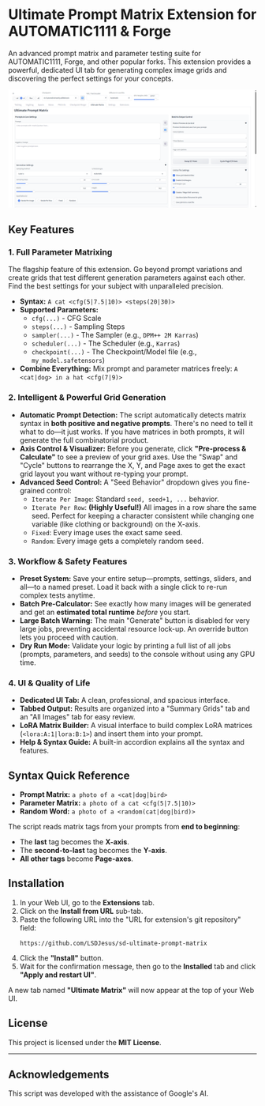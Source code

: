 # Ultimate Prompt Matrix Extension for AUTOMATIC1111 & Forge

An advanced prompt matrix and parameter testing suite for AUTOMATIC1111, Forge, and other popular forks. This extension provides a powerful, dedicated UI tab for generating complex image grids and discovering the perfect settings for your concepts.

![UI Mockup](uimockup.png)

## Key Features

### 1. Full Parameter Matrixing
The flagship feature of this extension. Go beyond prompt variations and create grids that test different generation parameters against each other. Find the best settings for your subject with unparalleled precision.

- **Syntax:** `A cat <cfg(5|7.5|10)> <steps(20|30)>`
- **Supported Parameters:**
    - `cfg(...)` - CFG Scale
    - `steps(...)` - Sampling Steps
    - `sampler(...)` - The Sampler (e.g., `DPM++ 2M Karras`)
    - `scheduler(...)` - The Scheduler (e.g., `Karras`)
    - `checkpoint(...)` - The Checkpoint/Model file (e.g., `my_model.safetensors`)
- **Combine Everything:** Mix prompt and parameter matrices freely: `A <cat|dog> in a hat <cfg(7|9)>`

### 2. Intelligent & Powerful Grid Generation
- **Automatic Prompt Detection:** The script automatically detects matrix syntax in **both positive and negative prompts**. There's no need to tell it what to do—it just works. If you have matrices in both prompts, it will generate the full combinatorial product.
- **Axis Control & Visualizer:** Before you generate, click **"Pre-process & Calculate"** to see a preview of your grid axes. Use the "Swap" and "Cycle" buttons to rearrange the X, Y, and Page axes to get the exact grid layout you want without re-typing your prompt.
- **Advanced Seed Control:** A "Seed Behavior" dropdown gives you fine-grained control:
    - `Iterate Per Image`: Standard `seed, seed+1, ...` behavior.
    - `Iterate Per Row`: **(Highly Useful!)** All images in a row share the same seed. Perfect for keeping a character consistent while changing one variable (like clothing or background) on the X-axis.
    - `Fixed`: Every image uses the exact same seed.
    - `Random`: Every image gets a completely random seed.

### 3. Workflow & Safety Features
- **Preset System:** Save your entire setup—prompts, settings, sliders, and all—to a named preset. Load it back with a single click to re-run complex tests anytime.
- **Batch Pre-Calculator:** See exactly how many images will be generated and get an **estimated total runtime** *before* you start.
- **Large Batch Warning:** The main "Generate" button is disabled for very large jobs, preventing accidental resource lock-up. An override button lets you proceed with caution.
- **Dry Run Mode:** Validate your logic by printing a full list of all jobs (prompts, parameters, and seeds) to the console without using any GPU time.

### 4. UI & Quality of Life
- **Dedicated UI Tab:** A clean, professional, and spacious interface.
- **Tabbed Output:** Results are organized into a "Summary Grids" tab and an "All Images" tab for easy review.
- **LoRA Matrix Builder:** A visual interface to build complex LoRA matrices (`<lora:A:1|lora:B:1>`) and insert them into your prompt.
- **Help & Syntax Guide:** A built-in accordion explains all the syntax and features.

## Syntax Quick Reference

- **Prompt Matrix:** `a photo of a <cat|dog|bird>`
- **Parameter Matrix:** `a photo of a cat <cfg(5|7.5|10)>`
- **Random Word:** `a photo of a <random(cat|dog|bird)>`

The script reads matrix tags from your prompts from **end to beginning**:
- The **last** tag becomes the **X-axis**.
- The **second-to-last** tag becomes the **Y-axis**.
- **All other tags** become **Page-axes**.

## Installation
1.  In your Web UI, go to the **Extensions** tab.
2.  Click on the **Install from URL** sub-tab.
3.  Paste the following URL into the "URL for extension's git repository" field:
    ```
    https://github.com/LSDJesus/sd-ultimate-prompt-matrix
    ```
4.  Click the **"Install"** button.
5.  Wait for the confirmation message, then go to the **Installed** tab and click **"Apply and restart UI"**.

A new tab named **"Ultimate Matrix"** will now appear at the top of your Web UI.

## License
This project is licensed under the **MIT License**.

---
## Acknowledgements

This script was developed with the assistance of Google's AI.